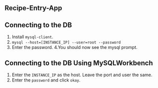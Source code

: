 ## Recipe-Entry-App


## Connecting to the DB

1. Install ```mysql-client```. 
2. ```mysql --host=[INSTANCE_IP] --user=root --password```
3. Enter the password.
4.You should now see the mysql prompt.

## Connecting to the DB Using MySQLWorkbench

1. Enter the ```INSTANCE_IP``` as the host. Leave the port and user the same.
2. Enter the ```password``` and click ```okay```.


